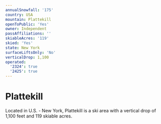 ```yaml
---
annualSnowfall: '175'
country: USA
mountain: Plattekill
openToPublic: 'Yes'
owner: Independent
passAffiliations: ''
skiableAcres: '119'
skied: 'Yes'
state: New York
surfaceLiftsOnly: 'No'
verticalDrop: 1,100
operated:
  '2324': true
  '2425': true
---
```



# Plattekill

Located in U.S. - New York, Plattekill is a ski area with a vertical drop of 1,100 feet and 119 skiable acres.
